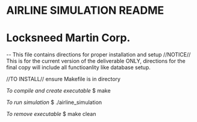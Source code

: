 # AIRLINE SIMULATION README
# Locksneed Martin Corp.

-- This file contains directions for proper installation and setup
   //NOTICE//
   This is for the current version of the deliverable ONLY, directions for the
   final copy will include all functioanlity like database setup.

   //TO INSTALL//
   ensure Makefile is in directory
   
   *To compile and create executable*
   $ make

   *To run simulation*
   $ ./airline_simulation
   
   *To remove executable*
   $ make clean

   

  
